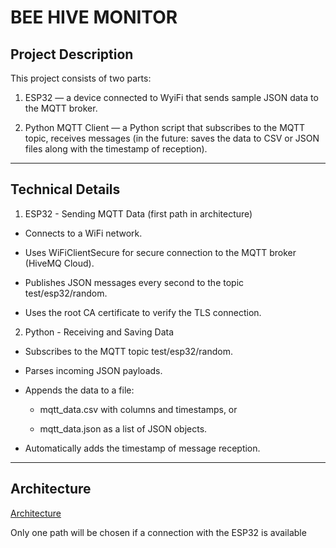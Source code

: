 ﻿# BEE HIVE MONITOR

## Project Description
This project consists of two parts:

1. ESP32 — a device connected to WyiFi that sends sample JSON data to the MQTT broker.

2. Python MQTT Client — a Python script that subscribes to the MQTT topic, receives messages (in the future: saves the data to CSV or JSON files along with the timestamp of reception).

----------------------------------------------------

## Technical Details
1. ESP32 - Sending MQTT Data (first path in architecture)
- Connects to a WiFi network.

- Uses WiFiClientSecure for secure connection to the MQTT broker (HiveMQ Cloud).

- Publishes JSON messages every second to the topic test/esp32/random.

- Uses the root CA certificate to verify the TLS connection.

2. Python - Receiving and Saving Data
- Subscribes to the MQTT topic test/esp32/random.

- Parses incoming JSON payloads.
 
- Appends the data to a file:

   - mqtt_data.csv with columns and timestamps, or

   - mqtt_data.json as a list of JSON objects.

- Automatically adds the timestamp of message reception.
  
----------------------------------------------------

## Architecture
[Architecture](bee_hive_monitor_architecture.jpg)

Only one path will be chosen if a connection with the ESP32 is available
